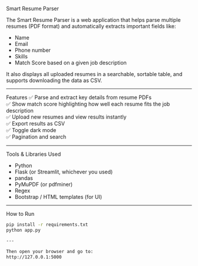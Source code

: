 Smart Resume Parser

The Smart Resume Parser is a web application that helps parse multiple resumes (PDF format) and automatically extracts important fields like:
- Name
- Email
- Phone number
- Skills
- Match Score based on a given job description

It also displays all uploaded resumes in a searchable, sortable table, and supports downloading the data as CSV.

---

 Features
✅ Parse and extract key details from resume PDFs  
✅ Show match score highlighting how well each resume fits the job description  
✅ Upload new resumes and view results instantly  
✅ Export results as CSV  
✅ Toggle dark mode  
✅ Pagination and search

---

 Tools & Libraries Used
- Python
- Flask (or Streamlit, whichever you used)
- pandas
- PyMuPDF (or pdfminer)
- Regex
- Bootstrap / HTML templates (for UI)

---

 How to Run
```bash
pip install -r requirements.txt
python app.py

---

Then open your browser and go to:
http://127.0.0.1:5000

